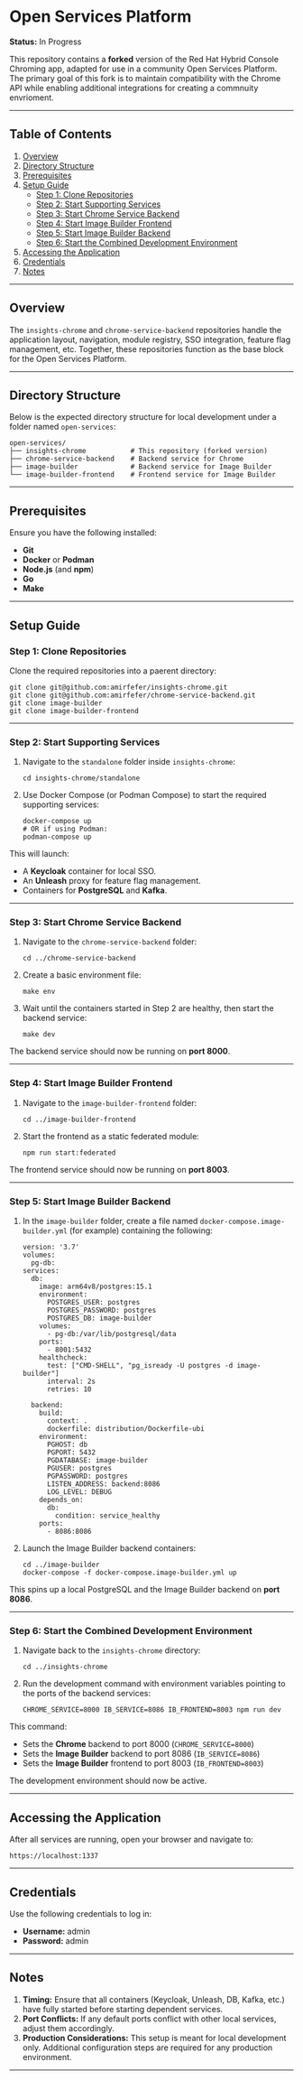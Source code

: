 # Open Services Platform

**Status:** In Progress

This repository contains a **forked** version of the Red Hat Hybrid Console Chroming app, adapted for use in a community Open Services Platform. The primary goal of this fork is to maintain compatibility with the Chrome API while enabling additional integrations for creating a commnuity envrioment. 


---

## Table of Contents

1. [Overview](#overview)  
2. [Directory Structure](#directory-structure)  
3. [Prerequisites](#prerequisites)  
4. [Setup Guide](#setup-guide)  
   - [Step 1: Clone Repositories](#step-1-clone-repositories)  
   - [Step 2: Start Supporting Services](#step-2-start-supporting-services)  
   - [Step 3: Start Chrome Service Backend](#step-3-start-chrome-service-backend)  
   - [Step 4: Start Image Builder Frontend](#step-4-start-image-builder-frontend)  
   - [Step 5: Start Image Builder Backend](#step-5-start-image-builder-backend)  
   - [Step 6: Start the Combined Development Environment](#step-6-start-the-combined-development-environment)  
5. [Accessing the Application](#accessing-the-application)  
6. [Credentials](#credentials)  
7. [Notes](#notes)

---

## Overview

The `insights-chrome` and `chrome-service-backend` repositories handle the application layout, navigation, module registry, SSO integration, feature flag management, etc. Together, these repositories function as the base block for the Open Services Platform.

---

## Directory Structure

Below is the expected directory structure for local development under a folder named `open-services`:

    open-services/
    ├── insights-chrome           # This repository (forked version)
    ├── chrome-service-backend    # Backend service for Chrome
    ├── image-builder             # Backend service for Image Builder
    └── image-builder-frontend    # Frontend service for Image Builder

---

## Prerequisites

Ensure you have the following installed:

- **Git**  
- **Docker** or **Podman**  
- **Node.js** (and **npm**)
- **Go**
- **Make**  

---

## Setup Guide

### Step 1: Clone Repositories

Clone the required repositories into a paerent directory:

    git clone git@github.com:amirfefer/insights-chrome.git
    git clone git@github.com:amirfefer/chrome-service-backend.git
    git clone image-builder
    git clone image-builder-frontend

---

### Step 2: Start Supporting Services

1. Navigate to the `standalone` folder inside `insights-chrome`:
   
       cd insights-chrome/standalone

2. Use Docker Compose (or Podman Compose) to start the required supporting services:

       docker-compose up
       # OR if using Podman:
       podman-compose up

This will launch:
- A **Keycloak** container for local SSO.
- An **Unleash** proxy for feature flag management.
- Containers for **PostgreSQL** and **Kafka**.

---

### Step 3: Start Chrome Service Backend

1. Navigate to the `chrome-service-backend` folder:

       cd ../chrome-service-backend

2. Create a basic environment file:

       make env

3. Wait until the containers started in Step 2 are healthy, then start the backend service:

       make dev

The backend service should now be running on **port 8000**.

---

### Step 4: Start Image Builder Frontend

1. Navigate to the `image-builder-frontend` folder:

       cd ../image-builder-frontend

2. Start the frontend as a static federated module:

       npm run start:federated

The frontend service should now be running on **port 8003**.

---

### Step 5: Start Image Builder Backend

1. In the `image-builder` folder, create a file named `docker-compose.image-builder.yml` (for example) containing the following:

       version: '3.7'
       volumes:
         pg-db:
       services:
         db:
           image: arm64v8/postgres:15.1
           environment:
             POSTGRES_USER: postgres
             POSTGRES_PASSWORD: postgres
             POSTGRES_DB: image-builder
           volumes:
             - pg-db:/var/lib/postgresql/data
           ports:
             - 8001:5432
           healthcheck:
             test: ["CMD-SHELL", "pg_isready -U postgres -d image-builder"]
             interval: 2s
             retries: 10

         backend:
           build:
             context: .
             dockerfile: distribution/Dockerfile-ubi
           environment:
             PGHOST: db
             PGPORT: 5432
             PGDATABASE: image-builder
             PGUSER: postgres
             PGPASSWORD: postgres
             LISTEN_ADDRESS: backend:8086
             LOG_LEVEL: DEBUG
           depends_on:
             db:
               condition: service_healthy
           ports:
             - 8086:8086

2. Launch the Image Builder backend containers:

       cd ../image-builder
       docker-compose -f docker-compose.image-builder.yml up

This spins up a local PostgreSQL and the Image Builder backend on **port 8086**.

---

### Step 6: Start the Combined Development Environment

1. Navigate back to the `insights-chrome` directory:

       cd ../insights-chrome

2. Run the development command with environment variables pointing to the ports of the backend services:

       CHROME_SERVICE=8000 IB_SERVICE=8086 IB_FRONTEND=8003 npm run dev

This command:
- Sets the **Chrome** backend to port 8000 (`CHROME_SERVICE=8000`)
- Sets the **Image Builder** backend to port 8086 (`IB_SERVICE=8086`)
- Sets the **Image Builder** frontend to port 8003 (`IB_FRONTEND=8003`)

The development environment should now be active.

---

## Accessing the Application

After all services are running, open your browser and navigate to:

    https://localhost:1337

---

## Credentials

Use the following credentials to log in:

- **Username:** admin  
- **Password:** admin  

---

## Notes

1. **Timing:** Ensure that all containers (Keycloak, Unleash, DB, Kafka, etc.) have fully started before starting dependent services.  
2. **Port Conflicts:** If any default ports conflict with other local services, adjust them accordingly.  
3. **Production Considerations:** This setup is meant for local development only. Additional configuration steps are required for any production environment.

---

